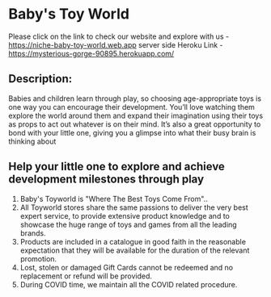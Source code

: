 # Baby's Toy World

Please click on the link to check our website and explore with us - https://niche-baby-toy-world.web.app
server side Heroku Link - https://mysterious-gorge-90895.herokuapp.com/

## Description:
Babies and children learn through play, so choosing age-appropriate toys is one way you can encourage their development. You’ll love watching them explore the world around them and expand their imagination using their toys as props to act out whatever is on their mind. It’s also a great opportunity to bond with your little one, giving you a glimpse into what their busy brain is thinking about

## Help your little one to explore and achieve development milestones through play 

1. Baby's Toyworld is "Where The Best Toys Come From"..
2. All Toyworld stores share the same passions to deliver the very best expert service, to provide extensive product knowledge and to showcase the huge range of toys and games from all the leading brands.
3. Products are included in a catalogue in good faith in the reasonable expectation that they will be available for the duration of the relevant promotion.
4. Lost, stolen or damaged Gift Cards cannot be redeemed and no replacement or refund will be provided.
5. During COVID time, we maintain all the COVID related procedure.

